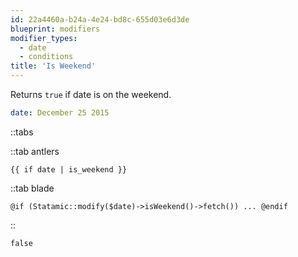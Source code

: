 ```yaml
---
id: 22a4460a-b24a-4e24-bd8c-655d03e6d3de
blueprint: modifiers
modifier_types:
  - date
  - conditions
title: 'Is Weekend'
---
```

Returns `true` if date is on the weekend.

```yaml
date: December 25 2015
```

::tabs

::tab antlers
```antlers
{{ if date | is_weekend }}
```
::tab blade
```blade
@if (Statamic::modify($date)->isWeekend()->fetch()) ... @endif
```
::


```html
false
```
